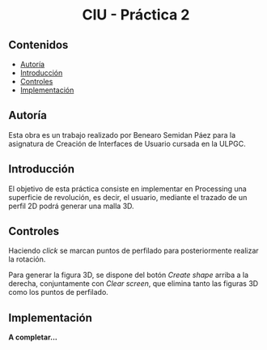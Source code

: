 # <center>CIU - Práctica 2</center>

## Contenidos

* [Autoría](#autoría)
* [Introducción](#introducción)
* [Controles](#controles)
* [Implementación](#implementación)

## Autoría

Esta obra es un trabajo realizado por Benearo Semidan Páez para la asignatura de Creación de Interfaces de Usuario cursada en la ULPGC.

## Introducción

El objetivo de esta práctica consiste en implementar en Processing una superficie de revolución, es decir, el usuario, mediante el trazado de un perfil 2D podrá generar una malla 3D.

## Controles

Haciendo <i>click</i> se marcan puntos de perfilado para posteriormente realizar la rotación.

Para generar la figura 3D, se dispone del botón <i>Create shape</i> arriba a la derecha, conjuntamente con <i>Clear screen</i>, que elimina tanto las figuras 3D como los puntos de perfilado.

## Implementación

<b>A completar...<b>
